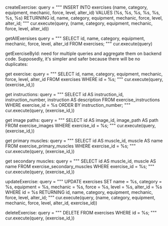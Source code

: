 
createExercise:
  query = """
  INSERT INTO exercises (name, category, equipment, mechanic, force, level, alter_id)
  VALUES (%s, %s, %s, %s, %s, %s, %s)
  RETURNING id, name, category, equipment, mechanic, force, level, alter_id;
  """
  cur.execute(query, (name, category, equipment, mechanic, force, level, alter_id))


getAllExersises
  query = """
  SELECT id, name, category, equipment, mechanic, force, level, alter_id
  FROM exercises;
  """
  cur.execute(query)


getExerciseById:
need for multiple queries and aggregate them on backend code. Supposedly, it's simpler and safer because there will be no duplicates:

  get exercise:
    query = """
    SELECT id, name, category, equipment, mechanic, force, level, alter_id
    FROM exercises
    WHERE id = %s;
    """
    cur.execute(query, (exercise_id,))

  get instructions:
    query = """
    SELECT id AS instruction_id, instruction_number, instruction AS description
    FROM exercise_instructions
    WHERE exercise_id = %s
    ORDER BY instruction_number;
    """
    cur.execute(query, (exercise_id,))

  get image paths:
    query = """
    SELECT id AS image_id, image_path AS path
    FROM exercise_images
    WHERE exercise_id = %s;
    """
    cur.execute(query, (exercise_id,))

  get primary muscles:
    query = """
    SELECT id AS muscle_id, muscle AS name
    FROM exercise_primary_muscles
    WHERE exercise_id = %s;
    """
    cur.execute(query, (exercise_id,))

  get secondary muscles:
    query = """
    SELECT id AS muscle_id, muscle AS name
    FROM exercise_secondary_muscles
    WHERE exercise_id = %s;
    """
    cur.execute(query, (exercise_id,))


updateExercise:
  query = """
  UPDATE exercises
  SET name = %s, category = %s, equipment = %s, mechanic = %s, force = %s, level = %s, alter_id = %s
  WHERE id = %s
  RETURNING id, name, category, equipment, mechanic, force, level, alter_id;
  """
  cur.execute(query, (name, category, equipment, mechanic, force, level, alter_id, exercise_id))


deleteExercise:
  query = """
  DELETE FROM exercises
  WHERE id = %s;
  """
  cur.execute(query, (exercise_id,))
